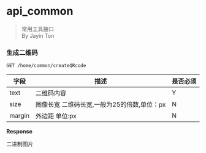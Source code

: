 api_common
===
> 常用工具接口  
> By Jayin Ton  

### 生成二维码
`GET /home/common/createQRcode` 

字段  |描述 |  是否必须 
------------ | -------------| -------------
text | 二维码内容     | Y
size  | 图像长宽 二维码长宽,一般为25的倍数,单位：px | N
margin | 外边距 单位:px | N
 
**Response**

二进制图片